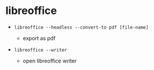 # libreoffice

- `libreoffice --headless --convert-to pdf [file-name]`
    - export as pdf

- `libreoffice --writer`
    - open libreoffice writer